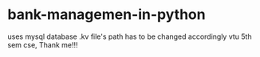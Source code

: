 # bank-managemen-in-python
uses mysql database
.kv file's path has to be changed accordingly
vtu 5th sem cse, Thank me!!!
